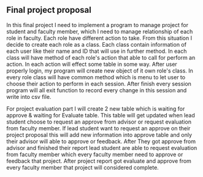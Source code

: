 Final project proposal
----------------------

<p>In this final project I need to implement a program to manage project for student and faculty member, which I need to manage relationship of each role in faculty. Each role have different action to take. From this situation I decide to create each role as a class. Each class contain information of each user like their name and ID that will use in further method. In each class will have method of each role's action that able to call for perform an action. In each action will effect some table in some way. After user properly login, my program will create new object of it own role's class. In every role class will have common method which is menu to let user to choose their action to perform in each session. After finish every session program will all exit function to record every change in this session and write into csv file. </p>
    

<p>For project evaluation part I will create 2 new table which is waiting for approve & waiting for Evaluate table. This table will get updated when lead student choose to request an approve from advisor or request evaluation from faculty member. If lead student want to request an approve on their project proposal this will add new information into approve table and only their advisor will able to approve or feedback. After They got approve from advisor and finished their report lead student are able to request evaluation from faculty member which every faculty member need to approve or feedback that project. After project report got evaluate and approve from every faculty member that project will considered complete.</p>
